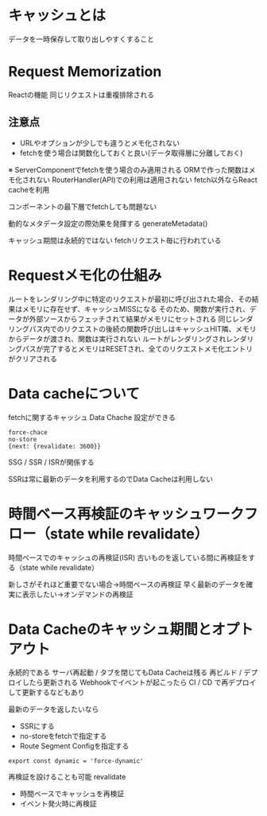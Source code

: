 # キャッシュとは
データを一時保存して取り出しやすくすること

# Request Memorization
Reactの機能
同じリクエストは重複排除される

## 注意点

* URLやオプションが少しでも違うとメモ化されない
* fetchを使う場合は関数化しておくと良い(データ取得層に分離しておく)


※ ServerComponentでfetchを使う場合のみ適用される
ORMで作った関数はメモ化されない
RouterHandler(API)での利用は適用されない
fetch以外ならReact cacheを利用

コンポーネントの最下層でfetchしても問題ない

動的なメタデータ設定の際効果を発揮する
generateMetadata()

キャッシュ期間は永続的ではない
fetchリクエスト毎に行われている

# Requestメモ化の仕組み
ルートをレンダリング中に特定のリクエストが最初に呼び出された場合、その結果はメモリに存在せず、キャッシュMISSになる
そのため、関数が実行され、データが外部ソースからフェッチされて結果がメモリにセットされる
同じレンダリングパス内でのリクエストの後続の関数呼び出しはキャッシュHIT隣、メモリからデータが渡され、関数は実行されない
ルートがレンダリングされレンダリングパスが完了するとメモリはRESETされ、全てのリクエストメモ化エントリがクリアされる

# Data cacheについて
fetchに関するキャッシュ
Data Chache 設定ができる

```
force-chace
no-store
{next: {revalidate: 3600}}
```

SSG / SSR / ISRが関係する

SSRは常に最新のデータを利用するのでData Cacheは利用しない

# 時間ベース再検証のキャッシュワークフロー（state while revalidate）
時間ベースでのキャッシュの再検証(ISR)
古いものを返している間に再検証をする（state while revalidate）

新しさがそれほど重要でない場合→時間ベースの再検証
早く最新のデータを確実に表示したい→オンデマンドの再検証

# Data Cacheのキャッシュ期間とオプトアウト
永続的である
サーバ再起動 / タブを閉じてもData Cacheは残る
再ビルド / デプロイしたら更新される
Webhookでイベントが起こったら CI / CD で再デプロイして更新するなどもあり

最新のデータを返したいなら

* SSRにする
* no-storeをfetchで指定する
* Route Segment Configを指定する

```
export const dynamic = 'force-dynamic'
```

再検証を設けることも可能
revalidate

* 時間ベースでキャッシュを再検証
* イベント発火時に再検証